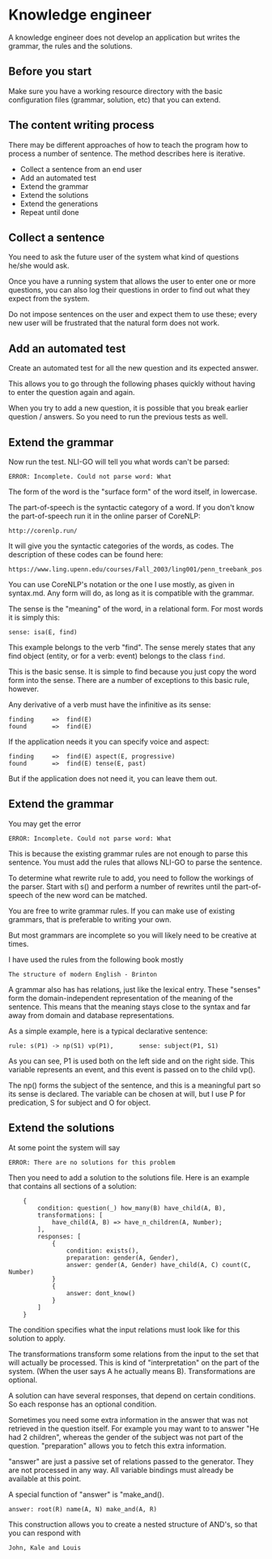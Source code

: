 # Knowledge engineer

A knowledge engineer does not develop an application but writes the grammar, the rules and the solutions.

## Before you start

Make sure you have a working resource directory with the basic configuration files (grammar, solution, etc) that you can
extend.

## The content writing process

There may be different approaches of how to teach the program how to process a number of sentence. The method describes here is iterative. 

* Collect a sentence from an end user
* Add an automated test 
* Extend the grammar
* Extend the solutions
* Extend the generations
* Repeat until done

## Collect a sentence

You need to ask the future user of the system what kind of questions he/she would ask. 

Once you have a running system that allows the user to enter one or more questions, you can also log their questions in order to find out what they expect from the system.

Do not impose sentences on the user and expect them to use these; every new user will be frustrated that the natural form does not work.

## Add an automated test

Create an automated test for all the new question and its expected answer.

This allows you to go through the following phases quickly without having to enter the question again and again.

When you try to add a new question, it is possible that you break earlier question / answers. So you need to run the previous tests as well.   

## Extend the grammar

Now run the test. NLI-GO will tell you what words can't be parsed:

    ERROR: Incomplete. Could not parse word: What
    
The form of the word is the "surface form" of the word itself, in lowercase.

The part-of-speech is the syntactic category of a word. If you don't know the part-of-speech run it in the online parser of CoreNLP:

    http://corenlp.run/
    
It will give you the syntactic categories of the words, as codes. The description of these codes can be found here:

    https://www.ling.upenn.edu/courses/Fall_2003/ling001/penn_treebank_pos.html
    
You can use CoreNLP's notation or the one I use mostly, as given in syntax.md. Any form will do, as long as it is compatible with the grammar.

The sense is the "meaning" of the word, in a relational form. For most words it is simply this:

    sense: isa(E, find)
    
This example belongs to the verb "find". The sense merely states that any find object (entity, or for a verb: event) belongs to the class `find`.

This is the basic sense. It is simple to find because you just copy the word form into the sense.
There are a number of exceptions to this basic rule, however.

Any derivative of a verb must have the infinitive as its sense:

    finding     =>  find(E)
    found       =>  find(E)
    
If the application needs it you can specify voice and aspect:

    finding     =>  find(E) aspect(E, progressive) 
    found       =>  find(E) tense(E, past)
    
But if the application does not need it, you can leave them out.

## Extend the grammar

You may get the error

    ERROR: Incomplete. Could not parse word: What

This is because the existing grammar rules are not enough to parse this sentence. You must add the rules that allows NLI-GO to parse the sentence. 

To determine what rewrite rule to add, you need to follow the workings of the parser. Start with s() and perform a number of rewrites until the part-of-speech of the new word can be matched. 

You are free to write grammar rules. If you can make use of existing grammars, that is preferable to writing your own. 

But most grammars are incomplete so you will likely need to be creative at times.  

I have used the rules from the following book mostly

    The structure of modern English - Brinton
    
A grammar also has has relations, just like the lexical entry. These "senses" form the domain-independent representation of the meaning of the sentence.
This means that the meaning stays close to the syntax and far away from domain and database representations.

As a simple example, here is a typical declarative sentence:

    rule: s(P1) -> np(S1) vp(P1),       sense: subject(P1, S1)
    
As you can see, P1 is used both on the left side and on the right side. This variable represents an event, and this event is passed on to the child vp().

The np() forms the subject of the sentence, and this is a meaningful part so its sense is declared. 
The variable can be chosen at will, but I use P for predication, S for subject and O for object. 

## Extend the solutions

At some point the system will say

    ERROR: There are no solutions for this problem

Then you need to add a solution to the solutions file. Here is an example that contains all sections of a solution:

~~~
    {
        condition: question(_) how_many(B) have_child(A, B),
        transformations: [
            have_child(A, B) => have_n_children(A, Number);
        ],
        responses: [
            {
                condition: exists(),
                preparation: gender(A, Gender),
                answer: gender(A, Gender) have_child(A, C) count(C, Number)
            }
            {
                answer: dont_know()
            }
        ]
    }
~~~

The condition specifies what the input relations must look like for this solution to apply.

The transformations transform some relations from the input to the set that will actually be processed. This is kind of
"interpretation" on the part of the system. (When the user says A he actually means B). Transformations are optional.

A solution can have several responses, that depend on certain conditions. So each response has an optional condition.

Sometimes you need some extra information in the answer that was not retrieved in the question itself. For example you
may want to to answer "He had 2 children", whereas the gender of the subject was not part of the question. "preparation"
allows you to fetch this extra information.

"answer" are just a passive set of relations passed to the generator. They are not processed in any way. All variable bindings must already be available at this point.

A special function of "answer" is "make_and().

    answer: root(R) name(A, N) make_and(A, R)

This construction allows you to create a nested structure of AND's, so that you can respond with

    John, Kale and Louis
